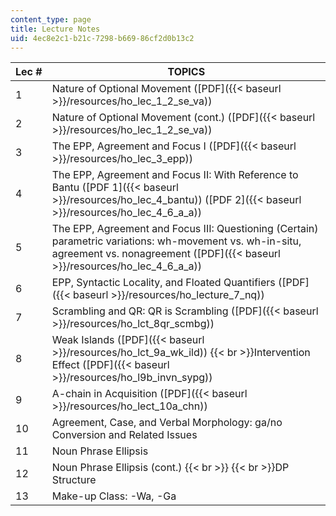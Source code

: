 ```yaml
---
content_type: page
title: Lecture Notes
uid: 4ec8e2c1-b21c-7298-b669-86cf2d0b13c2
---
```


| Lec # | TOPICS |
| --- | --- |
| 1 | Nature of Optional Movement ([PDF]({{< baseurl >}}/resources/ho_lec_1_2_se_va)) |
| 2 | Nature of Optional Movement (cont.) ([PDF]({{< baseurl >}}/resources/ho_lec_1_2_se_va)) |
| 3 | The EPP, Agreement and Focus I ([PDF]({{< baseurl >}}/resources/ho_lec_3_epp)) |
| 4 | The EPP, Agreement and Focus II: With Reference to Bantu ([PDF 1]({{< baseurl >}}/resources/ho_lec_4_bantu)) ([PDF 2]({{< baseurl >}}/resources/ho_lec_4_6_a_a)) |
| 5 | The EPP, Agreement and Focus III: Questioning (Certain) parametric variations: wh-movement vs. wh-in-situ, agreement vs. nonagreement ([PDF]({{< baseurl >}}/resources/ho_lec_4_6_a_a)) |
| 6 | EPP, Syntactic Locality, and Floated Quantifiers ([PDF]({{< baseurl >}}/resources/ho_lecture_7_nq)) |
| 7 | Scrambling and QR: QR is Scrambling ([PDF]({{< baseurl >}}/resources/ho_lct_8qr_scmbg)) |
| 8 | Weak Islands ([PDF]({{< baseurl >}}/resources/ho_lct_9a_wk_ild))  {{< br >}}Intervention Effect ([PDF]({{< baseurl >}}/resources/ho_l9b_invn_sypg)) |
| 9 | A-chain in Acquisition ([PDF]({{< baseurl >}}/resources/ho_lect_10a_chn)) |
| 10 | Agreement, Case, and Verbal Morphology: ga/no Conversion and Related Issues |
| 11 | Noun Phrase Ellipsis |
| 12 | Noun Phrase Ellipsis (cont.)  {{< br >}}  {{< br >}}DP Structure |
| 13 | Make-up Class: -Wa, -Ga